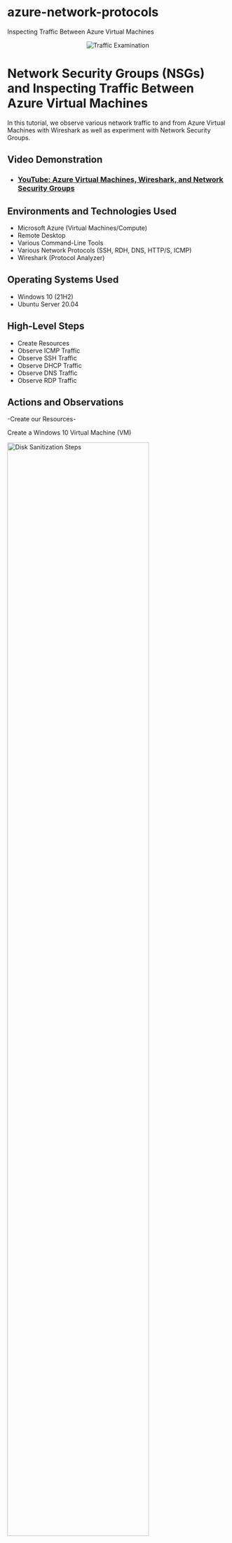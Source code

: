 # azure-network-protocols
Inspecting Traffic Between Azure Virtual Machines

<p align="center">
<img src="https://i.imgur.com/Ua7udoS.png" alt="Traffic Examination"/>
</p>

<h1>Network Security Groups (NSGs) and Inspecting Traffic Between Azure Virtual Machines</h1>
In this tutorial, we observe various network traffic to and from Azure Virtual Machines with Wireshark as well as experiment with Network Security Groups. <br />


<h2>Video Demonstration</h2>

- ### [YouTube: Azure Virtual Machines, Wireshark, and Network Security Groups](https://youtu.be/TaRA-Bq5ixM)

<h2>Environments and Technologies Used</h2>

- Microsoft Azure (Virtual Machines/Compute)
- Remote Desktop
- Various Command-Line Tools
- Various Network Protocols (SSH, RDH, DNS, HTTP/S, ICMP)
- Wireshark (Protocol Analyzer)

<h2>Operating Systems Used </h2>

- Windows 10 (21H2)
- Ubuntu Server 20.04

<h2>High-Level Steps</h2>

- Create Resources
- Observe ICMP Traffic
- Observe SSH Traffic
- Observe DHCP Traffic
- Observe DNS Traffic
- Observe RDP Traffic

<h2>Actions and Observations</h2>

-Create our Resources-

  
Create a Windows 10 Virtual Machine (VM)

<img src="https://i.imgur.com/lUIGz6v.png" height="80%" width="80%" alt="Disk Sanitization Steps"/>

Create a Linux (Ubuntu) VM

<img src="https://i.imgur.com/m5eJdPk.png" height="80%" width="80%" alt="Disk Sanitization Steps"/>

<br />

-Observe ICMP Traffic-


Within your Windows 10 Virtual Machine, Install Wireshark

<img src="https://i.imgur.com/E0nKKGO.png" height="80%" width="80%" alt="Disk Sanitization Steps"/>

Open Wireshark and filter for ICMP traffic only

<img src="https://i.imgur.com/Ugza9aB.png" height="80%" width="80%" alt="Disk Sanitization Steps"/>

Retrieve the private IP address of the Ubuntu VM

<img src="https://i.imgur.com/cGsjFqF.png" height="80%" width="80%" alt="Disk Sanitization Steps"/>

Attempt to ping it from within the Windows 10 VM

<img src="https://i.imgur.com/1Cr5QPw.png" height="80%" width="80%" alt="Disk Sanitization Steps"/>

From The Windows 10 VM, open command line or PowerShell and attempt to ping a public website (such as www.google.com) and
observe the traffic in WireShark


<img src="https://i.imgur.com/sOPYGRb.png" height="80%" width="80%" alt="Disk Sanitization Steps"/>
</p>
<br />

-Observe SSH Traffic-


Back in Wireshark, filter for SSH traffic only

<img src="https://i.imgur.com/sOPYGRb.png" height="80%" width="80%" alt="Disk Sanitization Steps"/>
  
From your Windows 10 VM, “SSH into” your Ubuntu Virtual Machine (via its private IP address)
      
  a. Type commands (username, pwd, etc) into the linux SSH connection and observe SSH traffic spam in WireShark
      
  b. Exit the SSH connection by typing ‘exit’ and pressing [Enter]
  
<img src="https://i.imgur.com/ZvRpDkR.png" height="80%" width="80%" alt="Disk Sanitization Steps"/>
</p>
<p>
<br />
